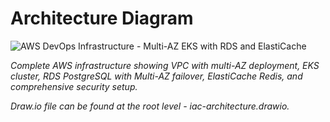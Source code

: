# Architecture Diagram

![AWS DevOps Infrastructure - Multi-AZ EKS with RDS and ElastiCache](https://ik.imagekit.io/erx2ffzos/DevOps-Assignment/iac-acrhitecture.png?updatedAt=1758090646588)

*Complete AWS infrastructure showing VPC with multi-AZ deployment, EKS cluster, RDS PostgreSQL with Multi-AZ failover, ElastiCache Redis, and comprehensive security setup.*

*Draw.io file can be found at the root level - iac-architecture.drawio.*
